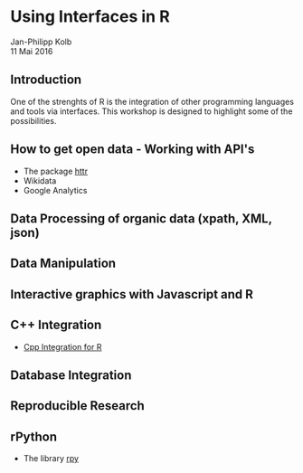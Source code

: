# Using Interfaces in R
Jan-Philipp Kolb  
11 Mai 2016  




## Introduction

One of the strenghts of R is the integration of other programming languages and tools via interfaces. This workshop is designed to highlight some of the possibilities.


## How to get open data - Working with API's

- The package [httr](http://www.r-bloggers.com/using-the-httr-package-to-retrieve-data-from-apis-in-r/)
- Wikidata
- Google Analytics

## Data Processing of organic data (xpath, XML, json)

## Data Manipulation

## Interactive graphics with Javascript and R




## C++ Integration 

- [Cpp Integration for R](https://github.com/Japhilko/Rinter/blob/master/themes/Rcpp.Rmd)

## Database Integration

## Reproducible Research 




## rPython

- The library [rpy](http://www2.warwick.ac.uk/fac/sci/moac/people/students/peter_cock/r/rpy/)



